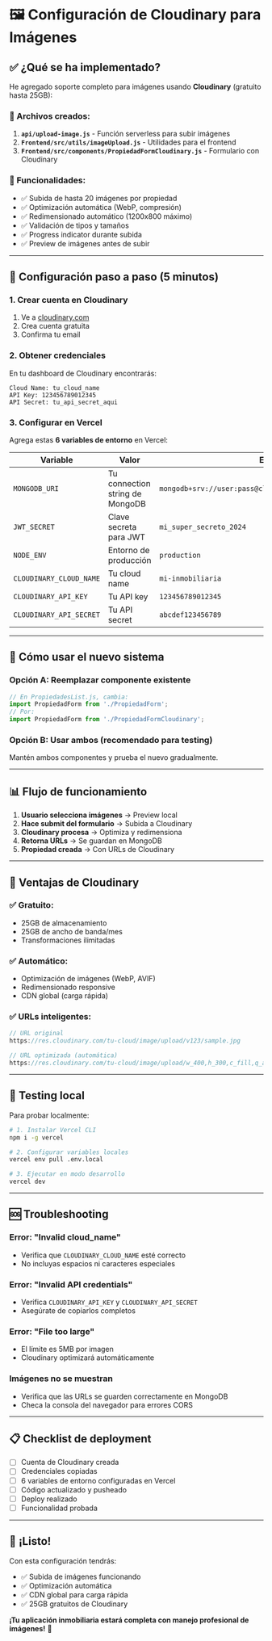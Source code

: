 # 🖼️ Configuración de Cloudinary para Imágenes

## ✅ **¿Qué se ha implementado?**

He agregado soporte completo para imágenes usando **Cloudinary** (gratuito hasta 25GB):

### **📁 Archivos creados:**
1. **`api/upload-image.js`** - Función serverless para subir imágenes
2. **`Frontend/src/utils/imageUpload.js`** - Utilidades para el frontend
3. **`Frontend/src/components/PropiedadFormCloudinary.js`** - Formulario con Cloudinary

### **🔧 Funcionalidades:**
- ✅ Subida de hasta 20 imágenes por propiedad
- ✅ Optimización automática (WebP, compresión)
- ✅ Redimensionado automático (1200x800 máximo)
- ✅ Validación de tipos y tamaños
- ✅ Progress indicator durante subida
- ✅ Preview de imágenes antes de subir

---

## 🚀 **Configuración paso a paso (5 minutos)**

### **1. Crear cuenta en Cloudinary**
1. Ve a [cloudinary.com](https://cloudinary.com)
2. Crea cuenta gratuita
3. Confirma tu email

### **2. Obtener credenciales**
En tu dashboard de Cloudinary encontrarás:
```
Cloud Name: tu_cloud_name
API Key: 123456789012345
API Secret: tu_api_secret_aqui
```

### **3. Configurar en Vercel**
Agrega estas **6 variables de entorno** en Vercel:

| Variable | Valor | Ejemplo |
|----------|-------|---------|
| `MONGODB_URI` | Tu connection string de MongoDB | `mongodb+srv://user:pass@cluster.mongodb.net/inmobiliaria` |
| `JWT_SECRET` | Clave secreta para JWT | `mi_super_secreto_2024` |
| `NODE_ENV` | Entorno de producción | `production` |
| `CLOUDINARY_CLOUD_NAME` | Tu cloud name | `mi-inmobiliaria` |
| `CLOUDINARY_API_KEY` | Tu API key | `123456789012345` |
| `CLOUDINARY_API_SECRET` | Tu API secret | `abcdef123456789` |

---

## 🔄 **Cómo usar el nuevo sistema**

### **Opción A: Reemplazar componente existente**
```javascript
// En PropiedadesList.js, cambia:
import PropiedadForm from './PropiedadForm';
// Por:
import PropiedadForm from './PropiedadFormCloudinary';
```

### **Opción B: Usar ambos (recomendado para testing)**
Mantén ambos componentes y prueba el nuevo gradualmente.

---

## 📊 **Flujo de funcionamiento**

1. **Usuario selecciona imágenes** → Preview local
2. **Hace submit del formulario** → Subida a Cloudinary
3. **Cloudinary procesa** → Optimiza y redimensiona
4. **Retorna URLs** → Se guardan en MongoDB
5. **Propiedad creada** → Con URLs de Cloudinary

---

## 🎯 **Ventajas de Cloudinary**

### **✅ Gratuito:**
- 25GB de almacenamiento
- 25GB de ancho de banda/mes
- Transformaciones ilimitadas

### **✅ Automático:**
- Optimización de imágenes (WebP, AVIF)
- Redimensionado responsive
- CDN global (carga rápida)

### **✅ URLs inteligentes:**
```javascript
// URL original
https://res.cloudinary.com/tu-cloud/image/upload/v123/sample.jpg

// URL optimizada (automática)
https://res.cloudinary.com/tu-cloud/image/upload/w_400,h_300,c_fill,q_auto,f_webp/v123/sample.jpg
```

---

## 🧪 **Testing local**

Para probar localmente:

```bash
# 1. Instalar Vercel CLI
npm i -g vercel

# 2. Configurar variables locales
vercel env pull .env.local

# 3. Ejecutar en modo desarrollo
vercel dev
```

---

## 🆘 **Troubleshooting**

### **Error: "Invalid cloud_name"**
- Verifica que `CLOUDINARY_CLOUD_NAME` esté correcto
- No incluyas espacios ni caracteres especiales

### **Error: "Invalid API credentials"**
- Verifica `CLOUDINARY_API_KEY` y `CLOUDINARY_API_SECRET`
- Asegúrate de copiarlos completos

### **Error: "File too large"**
- El límite es 5MB por imagen
- Cloudinary optimizará automáticamente

### **Imágenes no se muestran**
- Verifica que las URLs se guarden correctamente en MongoDB
- Checa la consola del navegador para errores CORS

---

## 📋 **Checklist de deployment**

- [ ] Cuenta de Cloudinary creada
- [ ] Credenciales copiadas
- [ ] 6 variables de entorno configuradas en Vercel
- [ ] Código actualizado y pusheado
- [ ] Deploy realizado
- [ ] Funcionalidad probada

---

## 🎉 **¡Listo!**

Con esta configuración tendrás:
- ✅ Subida de imágenes funcionando
- ✅ Optimización automática
- ✅ CDN global para carga rápida
- ✅ 25GB gratuitos de Cloudinary

**¡Tu aplicación inmobiliaria estará completa con manejo profesional de imágenes!** 🚀
